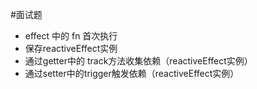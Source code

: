 #面试题 

- effect 中的 fn 首次执行
- 保存reactiveEffect实例
- 通过getter中的 track方法收集依赖（reactiveEffect实例）
- 通过setter中的trigger触发依赖（reactiveEffect实例）
